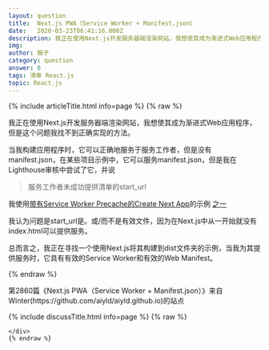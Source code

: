 ```yaml
---
layout: question
title:  Next.js PWA（Service Worker + Manifest.json）
date:   2020-03-23T06:41:16.000Z
description: 我正在使用Next.js开发服务器端渲染网站，我想使其成为渐进式Web应用程序，但是这个问题我找不到正确实现的方法。当我构建应用程序时，它可以正确地服...
img: 
author: 猴子
category: question
answer: 0
tags: 清单 React.js
topic: React.js
---
```

<div class="article-root">
  <div class="article">
    {% include articleTitle.html info=page %}
    {% raw %}
    <div class="article-content"><p><font style="vertical-align: inherit;"><font style="vertical-align: inherit;">我正在使用Next.js开发服务器端渲染网站，我想使其成为渐进式Web应用程序，但是这个问题我找不到正确实现的方法。</font></font></p>

<p><font style="vertical-align: inherit;"><font style="vertical-align: inherit;">当我构建应用程序时，它可以正确地服务于服务工作者，但是没有manifest.json，在某些项目示例中，它可以服务manifest.json，但是我在Lighthouse审核中尝试了它，并说 </font></font></p>

<blockquote>
  <p><font style="vertical-align: inherit;"><font style="vertical-align: inherit;">服务工作者未成功提供清单的start_url</font></font></p>
</blockquote>

<p><font style="vertical-align: inherit;"><font style="vertical-align: inherit;">我使用</font><a href="https://github.com/zeit/next.js/tree/master/examples/with-sw-precache" rel="noreferrer"><font style="vertical-align: inherit;">带有Service Worker Precache的Create Next App</font></a><font style="vertical-align: inherit;">的示例
 </font></font><a href="https://github.com/zeit/next.js/tree/master/examples/with-sw-precache" rel="noreferrer"><font style="vertical-align: inherit;"><font style="vertical-align: inherit;">之一</font></font></a></p>

<p><font style="vertical-align: inherit;"><font style="vertical-align: inherit;">我认为问题是start_url是。</font><font style="vertical-align: inherit;">或/而不是有效文件，因为在Next.js中从一开始就没有index.html可以提供服务。</font></font></p>

<p><font style="vertical-align: inherit;"><font style="vertical-align: inherit;">总而言之，我正在寻找一个使用Next.js将其构建到dist文件夹的示例，当我为其提供服务时，它具有有效的Service Worker和有效的Web Manifest。</font></font></p></div>
    {% endraw %}
  </div>
  <p class="winter_mark">第2860篇《Next.js PWA（Service Worker + Manifest.json）》来自Winter(https://github.com/aiyld/aiyld.github.io)的站点</p>
  <div class="discuss-wrapper">
    {% include discussTitle.html info=page %}
    {% raw %}
    <div class="discuss-list">
    
    </div>
    {% endraw %}
  </div>
<div>
